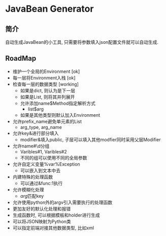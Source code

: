 # JavaBean Generator

## 简介

自动生成JavaBean的小工具, 只需要将参数填入json配置文件就可以自动生成. 

## RoadMap

- 维护一个全局的Environment [ok]
- 每一层将Environment入栈 [ok]
- 检查每一层的数据类型    [working]
	- 如果是dict, 则认为是下一层
	- 如果是List, 则将其并列展开
	- 允许添加name$Method指定解析方式
		- list$arg
	- 如果是其他类型则默认加入Environment
- 允许prefix_name避免单元素的List
	- arg_type, arg_name
- 允许key&进行部分填入
	- modifier&填入public, 子层可以填入其他modfier同时采用父层Modifier
- 允许name#\d分组
	- Varibles#1, Varibles#2
	- 不同的组可以使用不同的全局参数
- 允许自定义变量%var%Exception
	- 可以嵌入到文本中去
- 内建特殊的处理函数
	- 可以通过&func:1执行
- 允许模糊化处理
	- *arg*匹配key
- 允许使用python外的argv引入需要执行的处理函数
- 更加友好的默认化处理和报错
- 生成函数时, 可以根据模板和holder进行生成
- 可以将JSON映射为Python类
- 可以指定前端对接其他数据类型, 比如xml